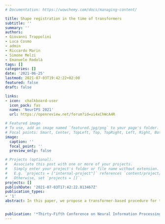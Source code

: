 ```yaml
---
# Documentation: https://wowchemy.com/docs/managing-content/

title: Shape registration in the time of transformers
subtitle: ''
summary: ''
authors:
- Giovanni Trappolini
- Luca Cosmo
- admin
- Riccardo Marin
- Simone Melzi
- Emanuele Rodolà
tags: []
categories: []
date: '2021-06-25'
lastmod: 2021-07-03T19:42:22+02:00
featured: false
draft: false

links:
- icon:  chalkboard-user
  icon_pack: fas
  name: 'NeurIPS 2021'
  url: https://openreview.net/forum?id=ui4xChWcA4R

# Featured image
# To use, add an image named `featured.jpg/png` to your page's folder.
# Focal points: Smart, Center, TopLeft, Top, TopRight, Left, Right, BottomLeft, Bottom, BottomRight.
image:
  caption: ''
  focal_point: ''
  preview_only: false

# Projects (optional).
#   Associate this post with one or more of your projects.
#   Simply enter your project's folder or file name without extension.
#   E.g. `projects = ["internal-project"]` references `content/project/deep-learning/index.md`.
#   Otherwise, set `projects = []`.
projects: []
publishDate: '2021-07-03T17:42:22.813467Z'
publication_types:
- '1'
abstract: In this paper, we propose a transformer-based procedure for the efficient registration of non-rigid 3D point clouds. The proposed approach is data-driven and adopts for the first time the transformers architecture in the registration task. Our method is general and applies to different settings. Given a fixed template with some desired properties (e.g. skinning weights or other animation cues), we can register raw acquired data to it, thereby transferring all the template properties to the input geometry. Alternatively, given a pair of shapes, our method can register the first onto the second (or vice-versa), obtaining a high-quality dense correspondence between the two.In both contexts, the quality of our results enables us to target real applications such as texture transfer and shape interpolation.Furthermore, we also show that including an estimation of the underlying density of the surface eases the learning process. By exploiting the potential of this architecture, we can train our model requiring only a sparse set of ground truth correspondences (10∼20% of the total points). The proposed model and the analysis that we perform pave the way for future exploration of transformer-based architectures for registration and matching applications. Qualitative and quantitative evaluations demonstrate that our pipeline outperforms state-of-the-art methods for deformable and unordered 3D data registration on different datasets and scenarios.


publication: '*Thirty-Fifth Conference on Neural Information Processing Systems (NeurIPS 2021)*'
---
```


